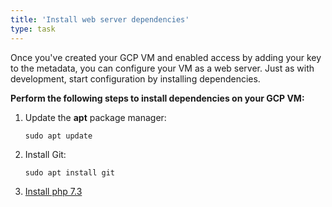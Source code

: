 ```yaml
---
title: 'Install web server dependencies'
type: task
---
```


Once you've created your GCP VM and enabled access by adding your key to the metadata, you can configure your VM as a web server. Just as with development, start configuration by installing dependencies.

**Perform the following steps to install dependencies on your GCP VM:**

1. Update the **apt** package manager:

    ```
    sudo apt update
    ```

2. Install Git:

    ```
    sudo apt install git
    ```

3. [Install php 7.3](https://computingforgeeks.com/how-to-install-php-7-3-on-debian-9-debian-8/)
